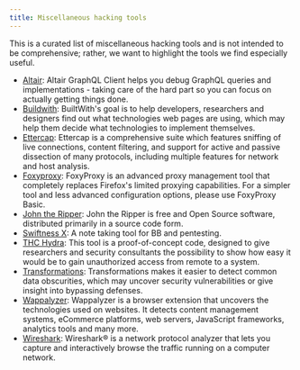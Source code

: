 ```yaml
---
title: Miscellaneous hacking tools
---
```


This is a curated list of miscellaneous hacking tools and is not intended to be comprehensive; rather, we want to highlight the tools we find especially useful.

* [Altair](https://altair.sirmuel.design/): Altair GraphQL Client helps you debug GraphQL queries and implementations - taking care of the hard part so you can focus on actually getting things done.
* [Buildwith](https://addons.mozilla.org/en-US/firefox/addon/builtwith/): BuiltWith's goal is to help developers, researchers and designers find out what technologies web pages are using, which may help them decide what technologies to implement themselves.
* [Ettercap](https://www.ettercap-project.org/): Ettercap is a comprehensive suite which features sniffing of live connections, content filtering, and support for active and passive dissection of many protocols, including multiple features for network and host analysis.
* [Foxyproxy](https://addons.mozilla.org/en-US/firefox/addon/foxyproxy-standard/): FoxyProxy is an advanced proxy management tool that completely replaces Firefox's limited proxying capabilities. For a simpler tool and less advanced configuration options, please use FoxyProxy Basic.
* [John the Ripper](https://www.openwall.com/john/): John the Ripper is free and Open Source software, distributed primarily in a source code form.
* [Swiftness X](https://github.com/ehrishirajsharma/SwiftnessX): A note taking tool for BB and pentesting.
* [THC Hydra](https://github.com/vanhauser-thc/thc-hydra): This tool is a proof-of-concept code, designed to give researchers and security consultants the possibility to show how easy it would be to gain unauthorized access from remote to a system.
* [Transformations](https://transformations.jobertabma.nl/): Transformations makes it easier to detect common data obscurities, which may uncover security vulnerabilities or give insight into bypassing defenses.
* [Wappalyzer](https://addons.mozilla.org/en-US/firefox/addon/wappalyzer/): Wappalyzer is a browser extension that uncovers the technologies used on websites. It detects content management systems, eCommerce platforms, web servers, JavaScript frameworks, analytics tools and many more.
* [Wireshark](https://www.wireshark.org/): Wireshark® is a network protocol analyzer that lets you capture and interactively browse the traffic running on a computer network. 
